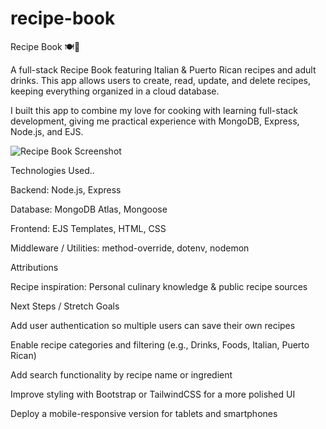 # recipe-book

Recipe Book 🍽️🍹

A full-stack Recipe Book featuring Italian & Puerto Rican recipes and adult drinks. This app allows users to create, read, update, and delete recipes, keeping everything organized in a cloud database.

I built this app to combine my love for cooking with learning full-stack development, giving me practical experience with MongoDB, Express, Node.js, and EJS.

![Recipe Book Screenshot](<Screenshot 2025-09-14 at 10.24.49 PM.png>)

Technologies Used..

Backend: Node.js, Express

Database: MongoDB Atlas, Mongoose

Frontend: EJS Templates, HTML, CSS

Middleware / Utilities: method-override, dotenv, nodemon

Attributions

Recipe inspiration: Personal culinary knowledge & public recipe sources

Next Steps / Stretch Goals

Add user authentication so multiple users can save their own recipes

Enable recipe categories and filtering (e.g., Drinks, Foods, Italian, Puerto Rican)

Add search functionality by recipe name or ingredient

Improve styling with Bootstrap or TailwindCSS for a more polished UI

Deploy a mobile-responsive version for tablets and smartphones
